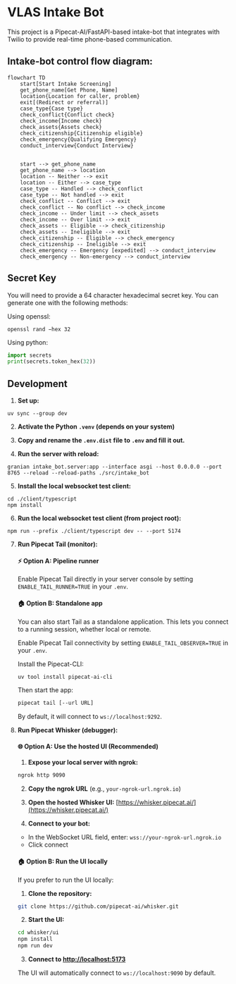 # VLAS Intake Bot

This project is a Pipecat-AI/FastAPI-based intake-bot that integrates with Twilio to provide real-time phone-based communication.

## Intake-bot control flow diagram:

```mermaid
flowchart TD
    start[Start Intake Screening]
    get_phone_name[Get Phone, Name]
    location{Location for caller, problem}
    exit[(Redirect or referral)]
    case_type{Case type}
    check_conflict{Conflict check}
    check_income{Income check}
    check_assets{Assets check}
    check_citizenship{Citizenship eligible}
    check_emergency{Qualifying Emergency}
    conduct_interview{Conduct Interview}


    start --> get_phone_name
    get_phone_name --> location
    location -- Neither --> exit
    location -- Either --> case_type
    case_type -- Handled --> check_conflict
    case_type -- Not handled --> exit
    check_conflict -- Conflict --> exit
    check_conflict -- No conflict --> check_income
    check_income -- Under limit --> check_assets
    check_income -- Over limit --> exit
    check_assets -- Eligible --> check_citizenship
    check_assets -- Ineligible --> exit
    check_citizenship -- Eligible --> check_emergency
    check_citizenship -- Ineligible --> exit
    check_emergency -- Emergency [expedited] --> conduct_interview
    check_emergency -- Non-emergency --> conduct_interview

```

## Secret Key
You will need to provide a 64 character hexadecimal secret key. You can generate one with the following methods:

Using openssl:
```
openssl rand −hex 32
```

Using python:
```python
import secrets
print(secrets.token_hex(32))
```

## Development

1. **Set up:**
```
uv sync --group dev
```

2. **Activate the Python `.venv` (depends on your system)**

3. **Copy and rename the `.env.dist` file to `.env` and fill it out.**

4. **Run the server with reload:**
```
granian intake_bot.server:app --interface asgi --host 0.0.0.0 --port 8765 --reload --reload-paths ./src/intake_bot
```

5. **Install the local websocket test client:**
```
cd ./client/typescript
npm install
```

6. **Run the local websocket test client (from project root):**
```
npm run --prefix ./client/typescript dev -- --port 5174
```

7. **Run Pipecat Tail (monitor):**
    #### ⚡ Option A: Pipeline runner

    Enable Pipecat Tail directly in your server console by setting `ENABLE_TAIL_RUNNER=TRUE` in your `.env`.

    #### 🏠 Option B: Standalone app

    You can also start Tail as a standalone application. This lets you connect to a running session, whether local or remote.

    Enable Pipecat Tail connectivity by setting `ENABLE_TAIL_OBSERVER=TRUE` in your `.env`.

    Install the Pipecat-CLI:
    ```sh
    uv tool install pipecat-ai-cli
    ```

    Then start the app:

    ```sh
    pipecat tail [--url URL]
    ```

    By default, it will connect to `ws://localhost:9292`.

8. **Run Pipecat Whisker (debugger):**
    #### 🌐 Option A: Use the hosted UI (Recommended)

    1. **Expose your local server with ngrok:**
    ```bash
    ngrok http 9090
    ```
    2. **Copy the ngrok URL** (e.g., `your-ngrok-url.ngrok.io`)

    3. **Open the hosted Whisker UI:** [https://whisker.pipecat.ai/](https://whisker.pipecat.ai/)

    4. **Connect to your bot:**
    - In the WebSocket URL field, enter: `wss://your-ngrok-url.ngrok.io`
    - Click connect

    #### 🏠 Option B: Run the UI locally

    If you prefer to run the UI locally:

    1. **Clone the repository:**

    ```bash
    git clone https://github.com/pipecat-ai/whisker.git
    ```

    2. **Start the UI:**

    ```bash
    cd whisker/ui
    npm install
    npm run dev
    ```

    3. **Connect to [http://localhost:5173](http://localhost:5173)**

    The UI will automatically connect to `ws://localhost:9090` by default.
